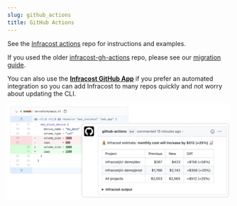 ```yaml
---
slug: github_actions
title: GitHub Actions
---
```


See the [Infracost actions](https://github.com/infracost/actions/) repo for instructions and examples. 

If you used the older [infracost-gh-actions](https://github.com/infracost/infracost-gh-action) repo, please see our [migration guide](guides/actions_migration.md).

You can also use the [**Infracost GitHub App**](/docs/integrations/github_app/) if you prefer an automated integration so you can add Infracost to many repos quickly and not worry about updating the CLI.

<img src="https://raw.githubusercontent.com/infracost/actions/master/.github/assets/screenshot.png" width="550px" alt="Example Infracost diff output" />
